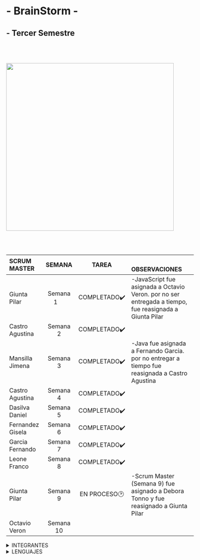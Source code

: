 # - BrainStorm -

## - Tercer Semestre
</br>

ㅤㅤㅤㅤㅤ
ㅤㅤㅤㅤㅤㅤㅤ<img src="https://github.com/CodeSystem2022/BrainStorm-TercerSemestre/assets/113069344/05c71d0b-876c-4cce-abf7-76f2250003a6>" width="450" height="450" align="center"/>


</br>
</br>

|SCRUM  MASTER    | SEMANA        |         TAREA         |    ㅤㅤㅤㅤㅤㅤㅤㅤㅤOBSERVACIONES        |            
| :---            | :-------:          |:-----:                 |:---                 |               
| Giunta Pilar     | Semana 1 ㅤ     |   COMPLETADO✔️     |-JavaScript fue asignada a Octavio Veron. por no ser entregada a tiempo, fue reasignada a Giunta Pilar              |                       
| Castro Agustina  | Semana 2      |    COMPLETADO✔️       | | 
| Mansilla Jimena  | Semana 3      |  COMPLETADO✔️       |-Java fue asignada a Fernando Garcia. por no entregar a tiempo fue reasignada a Castro Agustina                         | 
| Castro Agustina  | Semana 4     |    COMPLETADO✔️       | | 
| Dasilva Daniel   | Semana 5      |   COMPLETADO✔️        |                         | 
| Fernandez Gisela | Semana 6      |   COMPLETADO✔️        |                         | 
| Garcia Fernando  | Semana 7      |   COMPLETADO✔️                    |                         | 
| Leone Franco     | Semana 8      |      COMPLETADO✔️                 |                         | 
| Giunta Pilar    | Semana 9      |     EN PROCESO🕑                  | -Scrum Master (Semana 9) fue asignado a Debora Tonno y fue reasignado a Giunta Pilar         | 
| Octavio Veron    | Semana 10      |                       |                         | 


<details><summary>INTEGRANTES</summary>
<p>


```ruby
► Castro Agustina   
► Dasilva Daniel   
► Giunta Pilar   
► Fernandez Gisela  
► Fernando Garcia  
► Franco Leone  
► Mansilla Jimena 
```



</p>
</details>
<details><summary>LENGUAJES </summary>
<p>
</br>


<img src="https://github.com/CodeSystem2022/BrainStorm-TercerSemestre/assets/113069344/26f1b700-dbd0-483a-a655-78ce8d80f580>" width="130" height="130" align="left"/>
<img src="https://github.com/CodeSystem2022/BrainStorm-TercerSemestre/assets/113069344/e7a7e4a5-7259-4a38-b027-6ffd736af6fc>" width="150" height="150" align="center"/>
<img src="https://github.com/CodeSystem2022/BrainStorm-TercerSemestre/assets/113069344/07686250-aceb-48fa-95d3-0b951565a184>" width="120" height="120" align="center"/>
<img src="https://github.com/CodeSystem2022/BrainStorm-TercerSemestre/assets/113069344/a86cc743-62a6-4a22-b5a8-e028cb6855e6>" width="120" height="120" align="left"/>
  
</p>
</details>
